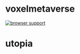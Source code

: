 voxelmetaverse
=========

[![browser support](https://ci.testling.com/deathcap/voxelmetaverse.png)
](https://ci.testling.com/deathcap/voxelmetaverse)
# utopia
